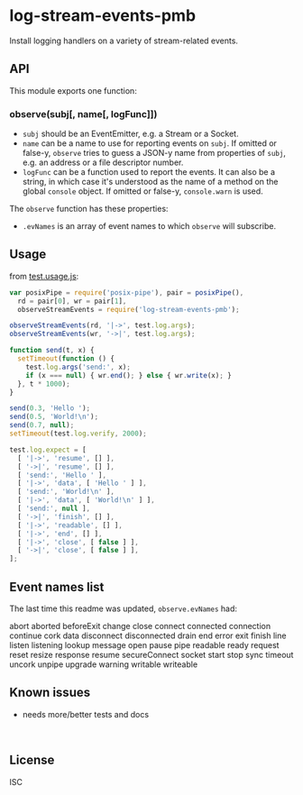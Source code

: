 ﻿
<!--#echo json="package.json" key="name" underline="=" -->
log-stream-events-pmb
=====================
<!--/#echo -->

<!--#echo json="package.json" key="description" -->
Install logging handlers on a variety of stream-related events.
<!--/#echo -->


API
---

This module exports one function:

### observe(subj[, name[, logFunc]])

* `subj` should be an EventEmitter, e.g. a Stream or a Socket.
* `name` can be a name to use for reporting events on `subj`.
  If omitted or false-y, `observe` tries to guess a JSON-y name from
  properties of `subj`, e.g. an address or a file descriptor number.
* `logFunc` can be a function used to report the events.
  It can also be a string, in which case it's understood as the name
  of a method on the global `console` object.
  If omitted or false-y, `console.warn` is used.

The `observe` function has these properties:
* `.evNames` is an array of event names to which `observe` will subscribe.


Usage
-----

from [test.usage.js](test.usage.js):

<!--#include file="test.usage.js" start="  //#u" stop="  //#r"
  outdent="  " code="javascript" -->
<!--#verbatim lncnt="35" -->
```javascript
var posixPipe = require('posix-pipe'), pair = posixPipe(),
  rd = pair[0], wr = pair[1],
  observeStreamEvents = require('log-stream-events-pmb');

observeStreamEvents(rd, '|->', test.log.args);
observeStreamEvents(wr, '->|', test.log.args);

function send(t, x) {
  setTimeout(function () {
    test.log.args('send:', x);
    if (x === null) { wr.end(); } else { wr.write(x); }
  }, t * 1000);
}

send(0.3, 'Hello ');
send(0.5, 'World!\n');
send(0.7, null);
setTimeout(test.log.verify, 2000);

test.log.expect = [
  [ '|->', 'resume', [] ],
  [ '->|', 'resume', [] ],
  [ 'send:', 'Hello ' ],
  [ '|->', 'data', [ 'Hello ' ] ],
  [ 'send:', 'World!\n' ],
  [ '|->', 'data', [ 'World!\n' ] ],
  [ 'send:', null ],
  [ '->|', 'finish', [] ],
  [ '|->', 'readable', [] ],
  [ '|->', 'end', [] ],
  [ '|->', 'close', [ false ] ],
  [ '->|', 'close', [ false ] ],
];
```
<!--/include-->



<!--#toc stop="scan" -->


Event names list
----------------

The last time this readme was updated, `observe.evNames` had:

<!--#include file="log.js" start="  //#.evNames" stop="  //#"
  cut-head="  '" cut-tail="'," -->
<!--#verbatim lncnt="45" -->
abort
aborted
beforeExit
change
close
connect
connected
connection
continue
cork
data
disconnect
disconnected
drain
end
error
exit
finish
line
listen
listening
lookup
message
open
pause
pipe
readable
ready
request
reset
resize
response
resume
secureConnect
socket
start
stop
sync
timeout
uncork
unpipe
upgrade
warning
writable
writeable
<!--/include-->


Known issues
------------

* needs more/better tests and docs




&nbsp;


License
-------
<!--#echo json="package.json" key=".license" -->
ISC
<!--/#echo -->
